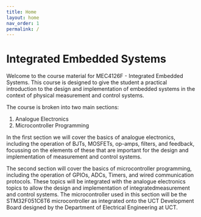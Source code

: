 ```yaml
---
title: Home
layout: home
nav_order: 1
permalink: /
---
```


# Integrated Embedded Systems

Welcome to the course material for MEC4126F - Integrated Embedded Systems. This course is designed to give the student a practical introduction to the design and implementation of embedded systems in the context of physical measurement and control systems.

The course is broken into two main sections:

1. Analogue Electronics
2. Microcontroller Programming

In the first section we will cover the basics of analogue electronics, including the operation of BJTs, MOSFETs, op-amps, filters, and feedback, focussing on the elements of these that are important for the design and implementation of measurement and control systems.

The second section will cover the basics of microcontroller programming, including the operation of GPIOs, ADCs, Timers, and wired communication protocols. These topics will be integrated with the analogue electronics topics to allow the design and implementation of integratedmeasurement and control systems. The microcontroller used in this section will be the STM32F051C6T6 microcontroller as integrated onto the UCT Development Board designed by the Department of Electrical Engineering at UCT.


